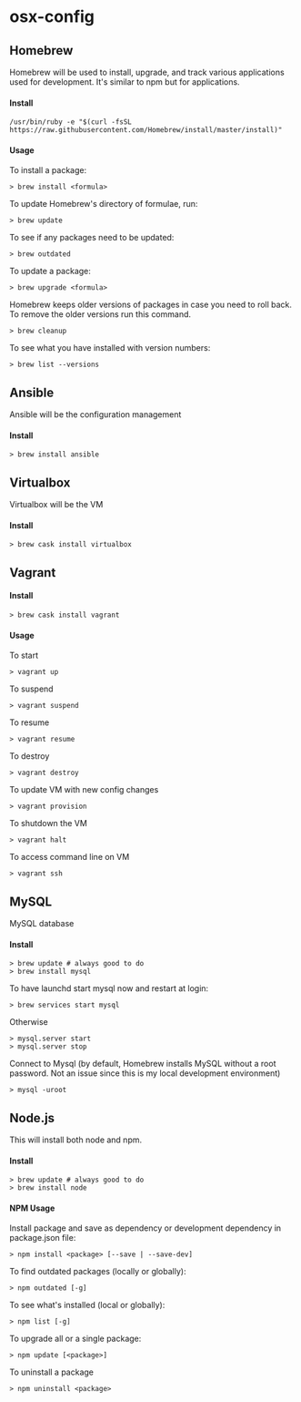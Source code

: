 # osx-config

## Homebrew
Homebrew will be used to install, upgrade, and track various applications used for development.
It's similar to npm but for applications.

#### Install
```
/usr/bin/ruby -e "$(curl -fsSL https://raw.githubusercontent.com/Homebrew/install/master/install)"
```

#### Usage

To install a package:
```
> brew install <formula>
```

To update Homebrew's directory of formulae, run:
```
> brew update
```

To see if any packages need to be updated:
```
> brew outdated
```

To update a package:
```
> brew upgrade <formula>
```

Homebrew keeps older versions of packages in case you need to roll back. To remove the older versions
run this command.
```
> brew cleanup
```

To see what you have installed with version numbers:
```
> brew list --versions
```

## Ansible
Ansible will be the configuration management

#### Install
```
> brew install ansible
```

## Virtualbox
Virtualbox will be the VM

#### Install
```
> brew cask install virtualbox
```

## Vagrant

#### Install
```
> brew cask install vagrant
```

#### Usage

To start
```
> vagrant up
```

To suspend
```
> vagrant suspend
```

To resume
```
> vagrant resume
```

To destroy
```
> vagrant destroy
```

To update VM with new config changes
```
> vagrant provision
```

To shutdown the VM
```
> vagrant halt
```

To access command line on VM
```
> vagrant ssh
```

## MySQL
MySQL database

#### Install

```
> brew update # always good to do
> brew install mysql
```

To have launchd start mysql now and restart at login:
```
> brew services start mysql
```

Otherwise
```
> mysql.server start
> mysql.server stop
```

Connect to Mysql (by default, Homebrew installs MySQL without a root password.  Not an issue since this 
is my local development environment)
```
> mysql -uroot
```

## Node.js
This will install both node and npm.

#### Install

```
> brew update # always good to do
> brew install node
```

#### NPM Usage

Install package and save as dependency or development dependency in package.json file:
```
> npm install <package> [--save | --save-dev]
```

To find outdated packages (locally or globally):
```
> npm outdated [-g]
```

To see what's installed (local or globally):
```
> npm list [-g]
```

To upgrade all or a single package:
```
> npm update [<package>]
```

To uninstall a package
```
> npm uninstall <package>
```
